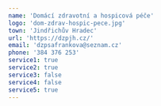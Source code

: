 ```yaml
---
name: 'Domácí zdravotní a hospicová péče'
logo: 'dom-zdrav-hospic-pece.jpg'
town: 'Jindřichův Hradec'
url: 'https://dzpjh.cz/'
email: 'dzpsafrankova@seznam.cz'
phone: '384 376 253'
service1: true
service2: true
service3: false
service4: false
service5: true
---
```

